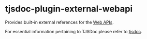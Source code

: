 # tjsdoc-plugin-external-webapi
Provides built-in external references for the [Web APIs](https://developer.mozilla.org/en-US/docs/Web/API).

For essential information pertaining to TJSDoc please refer to [tjsdoc](https://github.com/typhonjs-node-tjsdoc/tjsdoc).
